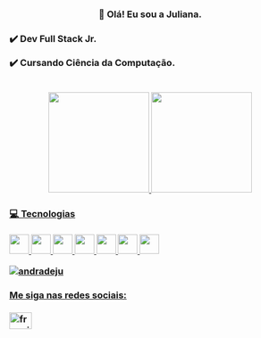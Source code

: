 <h3 align="center"> 👋 Olá! Eu sou a Juliana.<h3>
  
  <p> ✔️ Dev Full Stack Jr.</p>
  <p> ✔️ Cursando Ciência da Computação.</p>
  <br>
  
  <div align="center">
  <a href="https://github.com/andradeju">
  <img height="180em" src="https://github-readme-stats.vercel.app/api?username=andradeju&show_icons=true&theme=dracula&include_all_commits=true&count_private=true"/>
  <img height="180em" src="https://github-readme-stats.vercel.app/api/top-langs/?username=andradeju&layout=compact&langs_count=7&theme=dracula"/>
</div>
 
      
  <h4> 💻 Tecnologias</h4>
  
  <p align="left">
  <img src="https://cdn.jsdelivr.net/gh/devicons/devicon/icons/javascript/javascript-original.svg" width="35" height="35" />
  <img src="https://cdn.jsdelivr.net/gh/devicons/devicon/icons/react/react-original.svg" width="35" height="35" />
  <img src="https://cdn.jsdelivr.net/gh/devicons/devicon/icons/typescript/typescript-original.svg" width="35" height="35" />
  <img src="https://cdn.jsdelivr.net/gh/devicons/devicon/icons/python/python-original.svg" width="35" height="35" />
  <img src="https://cdn.jsdelivr.net/gh/devicons/devicon/icons/nodejs/nodejs-original-wordmark.svg" width="35" height="35" />
  <img src="https://cdn.jsdelivr.net/gh/devicons/devicon/icons/html5/html5-plain-wordmark.svg" width="35" height="35" />
  <img src="https://cdn.jsdelivr.net/gh/devicons/devicon/icons/css3/css3-plain-wordmark.svg" width="35" height="35" />
          
          
          
          
  </p>
  
  
<p align="left" <img align="left" style="display:block;" src="https://github-readme-stats.vercel.app/api/top-langs?username=andradeju&show_icons=true&locale=en&layout=compact" alt="andradeju" /></p>
  
  <p align="left"> <img src="https://komarev.com/ghpvc/?username=franciscpd&label=Profile%20views&color=0e75b6&style=flat" alt="andradeju" /> </p>
  
  <h4 align="left">Me siga nas redes sociais:</h4>
<p align="left">
<a href="https://www.linkedin.com/in/juliana-andrade/" target="blank"><img align="center" src="https://raw.githubusercontent.com/rahuldkjain/github-profile-readme-generator/master/src/images/icons/Social/linked-in-alt.svg" alt="franciscpd" height="30" width="40" /></a>
</p>
